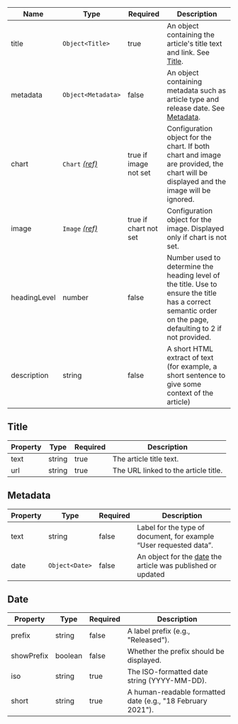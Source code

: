 | Name         | Type                                 | Required              | Description                                                                                                                                                 |
| ------------ | ------------------------------------ | --------------------- | ----------------------------------------------------------------------------------------------------------------------------------------------------------- |
| title        | `Object<Title>`                      | true                  | An object containing the article's title text and link. See [Title](#title).                                                                                |
| metadata     | `Object<Metadata>`                   | false                 | An object containing metadata such as article type and release date. See [Metadata](#metadata).                                                             |
| chart        | `Chart` [_(ref)_](/components/chart) | true if image not set | Configuration object for the chart. If both chart and image are provided, the chart will be displayed and the image will be ignored.                        |
| image        | `Image` [_(ref)_](/components/image) | true if chart not set | Configuration object for the image. Displayed only if chart is not set.                                                                                     |
| headingLevel | number                               | false                 | Number used to determine the heading level of the title. Use to ensure the title has a correct semantic order on the page, defaulting to 2 if not provided. |
| description  | string                               | false                 | A short HTML extract of text (for example, a short sentence to give some context of the article)                                                            |

## Title

| Property | Type   | Required | Description                          |
| -------- | ------ | -------- | ------------------------------------ |
| text     | string | true     | The article title text.              |
| url      | string | true     | The URL linked to the article title. |

## Metadata

| Property | Type           | Required | Description                                                          |
| -------- | -------------- | -------- | -------------------------------------------------------------------- |
| text     | string         | false    | Label for the type of document, for example “User requested data”.   |
| date     | `Object<Date>` | false    | An object for the [date](#date) the article was published or updated |

## Date

| Property   | Type    | Required | Description                                                 |
| ---------- | ------- | -------- | ----------------------------------------------------------- |
| prefix     | string  | false    | A label prefix (e.g., "Released").                          |
| showPrefix | boolean | false    | Whether the prefix should be displayed.                     |
| iso        | string  | true     | The ISO-formatted date string (YYYY-MM-DD).                 |
| short      | string  | true     | A human-readable formatted date (e.g., "18 February 2021"). |
